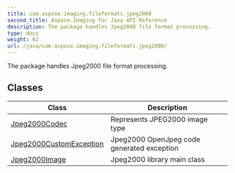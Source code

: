 ```yaml
---
title: com.aspose.imaging.fileformats.jpeg2000
second_title: Aspose.Imaging for Java API Reference
description: The package handles Jpeg2000 file format processing.
type: docs
weight: 62
url: /java/com.aspose.imaging.fileformats.jpeg2000/
---
```


The package handles Jpeg2000 file format processing.


## Classes

| Class | Description |
| --- | --- |
| [Jpeg2000Codec](../com.aspose.imaging.fileformats.jpeg2000/jpeg2000codec) | Represents JPEG2000 image type |
| [Jpeg2000CustomException](../com.aspose.imaging.fileformats.jpeg2000/jpeg2000customexception) | Jpeg2000 OpenJpeg code generated exception |
| [Jpeg2000Image](../com.aspose.imaging.fileformats.jpeg2000/jpeg2000image) | Jpeg2000 library main class |
